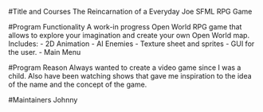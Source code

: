 #Title and Courses
The Reincarnation of a Everyday Joe SFML RPG Game

#Program Functionality
A work-in progress Open World RPG game that allows to explore your imagination and create your own Open World map.
  Includes:
    - 2D Animation
    - AI Enemies
    - Texture sheet and sprites
    - GUI for the user.
    - Main Menu
 
 #Program Reason
 Always wanted to create a video game since I was a child. Also have been watching shows that gave me inspiration to the idea of the name     and the concept of the game.
 
 #Maintainers
 Johnny
 
